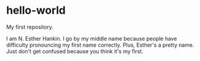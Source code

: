 # hello-world
My first repository.

I am N. Esther Hankin. I go by my middle name because people have difficulty pronouncing my first name correctly.
Plus, Esther's a pretty name. Just don't get confused because you think it's my first.
